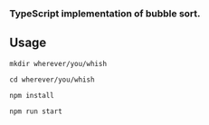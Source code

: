 ### TypeScript implementation of bubble sort.

## Usage

```
mkdir wherever/you/whish
```

```
cd wherever/you/whish
```

```
npm install
```

```
npm run start
```
